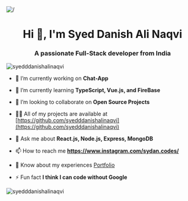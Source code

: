<img src="https://semidotinfotech.com/web/images/frontend_banner.jpg" alt="/">
<h1 align="center">Hi 👋, I'm Syed Danish Ali Naqvi</h1>
<h3 align="center">A passionate Full-Stack developer from India</h3>

<p align="left"> <img src="https://komarev.com/ghpvc/?username=syedddanishalinaqvi&label=Profile%20views&color=0e75b6&style=flat" alt="syedddanishalinaqvi" /> </p>

- 🔭 I’m currently working on **Chat-App**

- 🌱 I’m currently learning **TypeScript, Vue.js, and FireBase**

- 👯 I’m looking to collaborate on **Open Source Projects**

- 👨‍💻 All of my projects are available at [https://github.com/syedddanishalinaqvi](https://github.com/syedddanishalinaqvi)

- 💬 Ask me about **React.js, Node.js, Express, MongoDB**

- 📫 How to reach me **https://www.instagram.com/sydan.codes/**

- 📄 Know about my experiences [Portfolio](https://syed-naqvi-portfolio.vercel.app/)

- ⚡ Fun fact **I think I can code without Google**

<p><img align="center" src="https://github-readme-streak-stats.herokuapp.com/?user=syedddanishalinaqvi&" alt="syedddanishalinaqvi" /></p>

<!---
syedddanishalinaqvi/syedddanishalinaqvi is a ✨ special ✨ repository because its `README.md` (this file) appears on your GitHub profile.
You can click the Preview link to take a look at your changes.
--->
